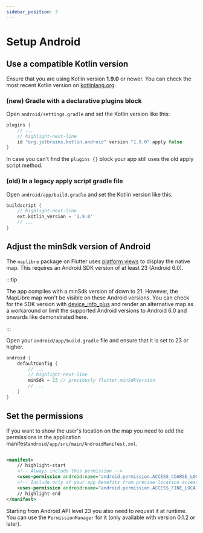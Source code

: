 ```yaml
---
sidebar_position: 3
---
```


# Setup Android

## Use a compatible Kotlin version

Ensure that you are using Kotlin version
**1.9.0** or newer. You can check the most recent Kotlin version on
[kotlinlang.org](https://kotlinlang.org/docs/releases.html#release-details).

### (new) Gradle with a declarative plugins block

Open `android/settings.gradle` and set the Kotlin version like this:

```gradle title="android/settings.gradle"
plugins {
    // ...
    // highlight-next-line
    id "org.jetbrains.kotlin.android" version "1.9.0" apply false
}
```

In case you can't find the `plugins {}` block your app still uses the old apply
script method.

### (old) In a legacy apply script gradle file

Open `android/app/build.gradle` and set the Kotlin version like this:

```gradle title="android/app/build.gradle"
buildscript {
    // highlight-next-line
    ext.kotlin_version = '1.9.0'
    // ...
}
```

## Adjust the minSdk version of Android

The `maplibre` package on Flutter
uses [platform views](https://docs.flutter.dev/platform-integration/android/platform-views)
to display the native map. This requires an Android SDK version of at least 23
(Android 6.0).

:::tip

The app compiles with a minSdk version of down to 21. However, the MapLibre map
won't be visible on these Android versions. You can check for the SDK version
with [device_info_plus](https://pub.dev/packages/device_info_plus)
and render an alternative map as a workaround or limit the supported Android
versions to Android 6.0 and onwards like demonstrated here.

:::

Open your `android/app/build.gradle` file and ensure that it is set to 23 or
higher.

```gradle title="android/app/build.gradle"
android {
    defaultConfig {
        // ...
        // highlight-next-line
        minSdk = 23 // previously flutter.minSdkVersion
        // ...
    }
}
```

## Set the permissions

If you want to show the user's location on the map you need to add
the permissions in the application
manifest`android/app/src/main/AndroidManifest.xml`.

```xml title="android/app/src/main/AndroidManifest.xml"

<manifest>
    // highlight-start
    <!-- Always include this permission -->
    <uses-permission android:name="android.permission.ACCESS_COARSE_LOCATION"/>
    <!-- Include only if your app benefits from precise location access. -->
    <uses-permission android:name="android.permission.ACCESS_FINE_LOCATION"/>
    // highlight-end
</manifest>
```

Starting from Android API level 23 you also need to request it at runtime.
You can use the `PermissionManager` for it (only available with version 0.1.2 or
later).
